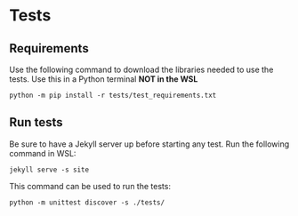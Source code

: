 # Tests

## Requirements

Use the following command to download the libraries needed to use the tests. Use this in a Python terminal **NOT in the WSL**

```
python -m pip install -r tests/test_requirements.txt
```

## Run tests

Be sure to have a Jekyll server up before starting any test. Run the following command in WSL:

```
jekyll serve -s site
```

This command can be used to run the tests:

```
python -m unittest discover -s ./tests/
```
